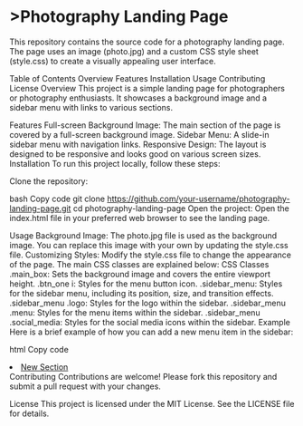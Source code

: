 <h1>>Photography Landing Page</h1>
This repository contains the source code for a photography landing page. The page uses an image (photo.jpg) and a custom CSS style sheet (style.css) to create a visually appealing user interface.

Table of Contents
Overview
Features
Installation
Usage
Contributing
License
Overview
This project is a simple landing page for photographers or photography enthusiasts. It showcases a background image and a sidebar menu with links to various sections.

Features
Full-screen Background Image: The main section of the page is covered by a full-screen background image.
Sidebar Menu: A slide-in sidebar menu with navigation links.
Responsive Design: The layout is designed to be responsive and looks good on various screen sizes.
Installation
To run this project locally, follow these steps:

Clone the repository:

bash
Copy code
git clone https://github.com/your-username/photography-landing-page.git
cd photography-landing-page
Open the project:
Open the index.html file in your preferred web browser to see the landing page.

Usage
Background Image: The photo.jpg file is used as the background image. You can replace this image with your own by updating the style.css file.
Customizing Styles: Modify the style.css file to change the appearance of the page. The main CSS classes are explained below:
CSS Classes
.main_box: Sets the background image and covers the entire viewport height.
.btn_one i: Styles for the menu button icon.
.sidebar_menu: Styles for the sidebar menu, including its position, size, and transition effects.
.sidebar_menu .logo: Styles for the logo within the sidebar.
.sidebar_menu .menu: Styles for the menu items within the sidebar.
.sidebar_menu .social_media: Styles for the social media icons within the sidebar.
Example
Here is a brief example of how you can add a new menu item in the sidebar:

html
Copy code
<li><i class="icon-class"></i><a href="#new-section">New Section</a></li>
Contributing
Contributions are welcome! Please fork this repository and submit a pull request with your changes.

License
This project is licensed under the MIT License. See the LICENSE file for details.
